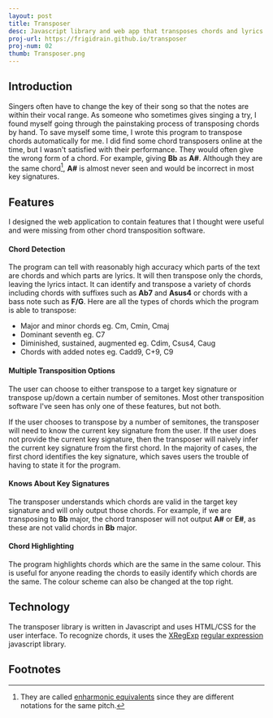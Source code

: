 ```yaml
---
layout: post
title: Transposer
desc: Javascript library and web app that transposes chords and lyrics.
proj-url: https://frigidrain.github.io/transposer
proj-num: 02
thumb: Transposer.png
---
```


## Introduction

Singers often have to change the key of their song so that the notes are within their vocal range. As someone who sometimes gives singing a try, I found myself going through the painstaking process of transposing chords by hand. To save myself some time, I wrote this program to transpose chords automatically for me. I did find some chord transposers online at the time, but I wasn't satisfied with their performance. They would often give the wrong form of a chord. For example, giving **Bb** as **A#**. Although they are the same chord[^1], **A#** is almost never seen and would be incorrect in most key signatures.

## Features

I designed the web application to contain features that I thought were useful and were missing from other chord transposition software.

#### Chord Detection

The program can tell with reasonably high accuracy which parts of the text are chords and which parts are lyrics. It will then transpose only the chords, leaving the lyrics intact. It can identify and transpose a variety of chords including chords with suffixes such as **Ab7** and **Asus4** or chords with a bass note such as **F/G**. Here are all the types of chords which the program is able to transpose:

 * Major and minor chords eg. Cm, Cmin, Cmaj
 * Dominant seventh eg. C7
 * Diminished, sustained, augmented eg. Cdim, Csus4, Caug
 * Chords with added notes eg. Cadd9, C+9, C9

#### Multiple Transposition Options

The user can choose to either transpose to a target key signature or transpose up/down a certain number of semitones. Most other transposition software I've seen has only one of these features, but not both.

If the user chooses to transpose by a number of semitones, the transposer will need to know the current key signature from the user. If the user does not provide the current key signature, then the transposer will naively infer the current key signature from the first chord. In the majority of cases, the first chord identifies the key signature, which saves users the trouble of having to state it for the program.

#### Knows About Key Signatures

The transposer understands which chords are valid in the target key signature and will only output those chords. For example, if we are transposing to **Bb** major, the chord transposer will not output **A#** or **E#**, as these are not valid chords in **Bb** major.

#### Chord Highlighting

The program highlights chords which are the same in the same colour. This is useful for anyone reading the chords to easily identify which chords are the same. The colour scheme can also be changed at the top right.

## Technology

The transposer library is written in Javascript and uses HTML/CSS for the user interface. To recognize chords, it uses the [XRegExp](http://xregexp.com/) [regular expression](https://en.wikipedia.org/wiki/Regular_expression) javascript library.

## Footnotes

[^1]:They are called [enharmonic equivalents](https://en.wikipedia.org/wiki/Enharmonic) since they are different notations for the same pitch.
